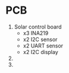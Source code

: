 # PCB
1. Solar control board
   - x3 INA219
   - x2 I2C sensor
   - x2 UART sensor
   - x2 I2C display
2.
3.
